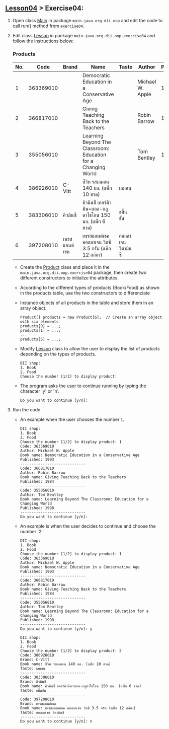 ## [Lesson04](../readme.md) > Exercise04:

1. Open class [Main](../src/main/java/org/dii/oop/Main.java) in package `main.java.org.dii.oop` and edit the code to call run() method from `exercise04`.


2. Edit class [Lesson](../src/main/java/org/dii/oop/exercise04/Lesson.java) in package `main.java.org.dii.oop.exercise04` and follow the instructions below:
    
      ### Products
      <table>
        <thead>
          <tr>
            <th>No.</th>
            <th>Code</th>
            <th>Brand</th>
            <th>Name</th>
            <th>Taste</th>
            <th>Author</th>
            <th>Published</th>
            <th>Type</th>
          </tr>
        </thead>
        <tbody>
          <tr>
            <td>1</td>
            <td>363369010</td>
            <td></td>
            <td>Democratic Education in a Conservative Age</td>
            <td></td>
            <td>Michael W. Apple</td>
            <td>1993</td>
            <td>Book</td>
          </tr>
          <tr>
            <td>2</td>
            <td>366817010</td>
            <td></td>
            <td>Giving Teaching Back to the Teachers</td>
            <td></td>
            <td>Robin Barrow</td>
            <td>1984</td>
            <td>Book</td>
          </tr>
          <tr>
            <td>3</td>
            <td>355056010</td>
            <td></td>
            <td>Learning Beyond The Classroom: Education for a Changing World</td>
            <td></td>
            <td>Tom Bentley</td>
            <td>1998</td>
            <td>Book</td>
          </tr>
          <tr>
            <td>4</td>
            <td>386926010</td>
            <td>C-Vitt</td>
            <td>ซีวิท รสเลมอน 140 มล. (แพ็ก 10 ขวด)</td>
            <td>เลมอน</td>
            <td></td>
            <td></td>
            <td>Food</td>
          </tr>
          <tr>
            <td>5</td>
            <td>383306010</td>
            <td>คิวมินซี</td>
            <td>คิวมินซี เคอร์คิวมิน+แอล-กลูตาไธโอน 150 มล. (แพ็ก 6 ขวด)</td>
            <td>ขมิ้นชัน</td>
            <td></td>
            <td></td>
            <td>Food</td>
          </tr>
          <tr>
            <td>6</td>
            <td>397208010</td>
            <td>เพรสแอนด์เชค</td>
            <td>เพรสแอนด์เชค คอลลาเจน วิตซี 3.5 กรัม (แพ็ก 12 กล่อง)</td>
            <td>คอลลาเจน วิตามินซี</td>
            <td></td>
            <td></td>
            <td>Food</td>
          </tr>
        </tbody>
      </table>
   
    - Create the [Product](../src/main/java/org/dii/oop/exercise04/Product.java) class and place it in the `main.java.org.dii.oop.exercise04` package, then create two different constructors to initialize the attributes.
   
    - According to the different types of products (Book/Food) as shown in the products table, use the two constructors to differenciate 
   
    - Instance objects of all products in the table and store them in an array object.
      ```
      Product[] products = new Product[6];  // Create an array object with six elements
      products[0] = ...;
      products[1] = ...;
      ...
      products[5] = ...;
      ```
    - Modify [Lesson](../src/main/java/org/dii/oop/exercise04/Lesson.java) class to allow the user to display the list of products depending on the types of products.
      ```
      DII shop:
      1. Book
      2. Food
      Choose the number [1/2] to display product:
      ```
    - The program asks the user to continue running by typing the character 'y' or 'n'.
      ```
      Do you want to continue [y/n]:
      ```

3. Run the code.
    - An example when the user chooses the number `1`.
      ```
      DII shop:
      1. Book
      2. Food
      Choose the number [1/2] to display product: 1
      Code: 363369010
      Author: Michael W. Apple
      Book name: Democratic Education in a Conservative Age
      Published: 1993
      -----------------------------
      Code: 366817010
      Author: Robin Barrow
      Book name: Giving Teaching Back to the Teachers
      Published: 1984
      -----------------------------
      Code: 355056010
      Author: Tom Bentley
      Book name: Learning Beyond The Classroom: Education for a Changing World
      Published: 1998
      -----------------------------
      Do you want to continue [y/n]:
      ```
    - An example is when the user decides to continue and choose the number '2'.
      ```
      DII shop:
      1. Book
      2. Food
      Choose the number [1/2] to display product: 1
      Code: 363369010
      Author: Michael W. Apple
      Book name: Democratic Education in a Conservative Age
      Published: 1993
      -----------------------------
      Code: 366817010
      Author: Robin Barrow
      Book name: Giving Teaching Back to the Teachers
      Published: 1984
      -----------------------------
      Code: 355056010
      Author: Tom Bentley
      Book name: Learning Beyond The Classroom: Education for a Changing World
      Published: 1998
      -----------------------------
      Do you want to continue [y/n]: y
      
      DII shop:
      1. Book
      2. Food
      Choose the number [1/2] to display product: 2
      Code: 386926010
      Brand: C-Vitt
      Book name: ซีวิท รสเลมอน 140 มล. (แพ็ก 10 ขวด)
      Taste: เลมอน
      -----------------------------
      Code: 383306010
      Brand: คิวมินซี
      Book name: คิวมินซี เคอร์คิวมิน+แอล-กลูตาไธโอน 150 มล. (แพ็ก 6 ขวด)
      Taste: ขมิ้นชัน
      -----------------------------
      Code: 397208010
      Brand: เพรสแอนด์เชค
      Book name: เพรสแอนด์เชค คอลลาเจน วิตซี 3.5 กรัม (แพ็ก 12 กล่อง)
      Taste: คอลลาเจน วิตามินซี
      -----------------------------
      Do you want to continue [y/n]: n
      ```
